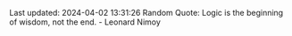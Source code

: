 Last updated: 2024-04-02 13:31:26
Random Quote: Logic is the beginning of wisdom, not the end. - Leonard Nimoy